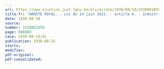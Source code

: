 ```yaml
---
url: https://www.ejustice.just.fgov.be/eli/arrete/1938/08/18/1938081850/justel
title-fr: "ARRETE ROYAL. - Loi du 14 juin 1921. - article 6. - Industrie ou branches d'industrie dans lesquelles le temps nécessaire à l'exécution du travail ne peut être, en raison de sa nature, déterminé d'une manière précise ou dans lesquelles les matières mises en oeuvre sont susceptibles d'altération très rapide - Industrie côtière du poisson. <Durée du travail>"
date: 1938-08-18
source:
number: 1938081850
page: 888888
case: 1938-08-18/01
publication: 1938-08-25
starts:
modifies:
pdf-original:
pdf-consolidated:
---
```


